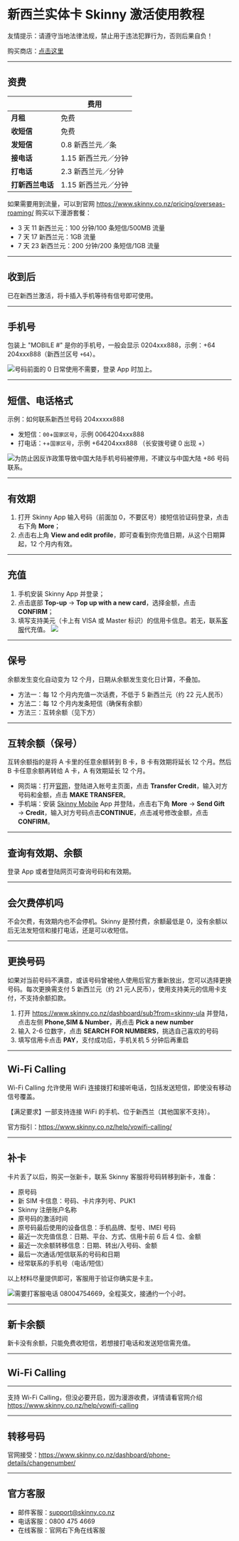 # 新西兰实体卡 Skinny 激活使用教程

友情提示：请遵守当地法律法规，禁止用于违法犯罪行为，否则后果自负！

购买商店：[点击这里](https://github.com/ssnhd/sim)

---

## 资费

|  | 费用 |  
|---|---|
| **月租** | 免费 |  
| **收短信** | 免费 |
| **发短信** | 0.8 新西兰元／条 |
|  **接电话**| 1.15 新西兰元／分钟 |
| **打电话** | 2.3 新西兰元／分钟 |
| **打新西兰电话** | 1.15 新西兰元／分钟 |

如果需要用到流量，可以到官网 https://www.skinny.co.nz/pricing/overseas-roaming/ 购买以下漫游套餐：

- 3 天 11 新西兰元：100 分钟/100 条短信/500MB 流量  
- 7 天 17 新西兰元：1GB 流量
- 7 天 23 新西兰元：200 分钟/200 条短信/1GB 流量

---

## 收到后

已在新西兰激活，将卡插入手机等待有信号即可使用。

---

## 手机号

包装上 "MOBILE #" 是你的手机号，一般会显示 0204xxx888，示例：+64 204xxx888（新西兰区号 `+64`）。

![](https://img.shields.io/badge/%E6%B3%A8%E6%84%8F%E4%BA%8B%E9%A1%B9%20-%20?color=D0112B)号码前面的 0 日常使用不需要，登录 App 时加上。

---

## 短信、电话格式

示例：如何联系新西兰号码 204xxxxx888
- 发短信：`00`+`国家区号`，示例 0064204xxx888
- 打电话：`+`+`国家区号`，示例 +64204xxx888 （长安拨号键 0 出现 +）

![](https://img.shields.io/badge/%E6%B3%A8%E6%84%8F%E4%BA%8B%E9%A1%B9%20-%20?color=D0112B)为防止因反诈政策导致中国大陆手机号码被停用，不建议与中国大陆 +86 号码联系。

---

## 有效期

1. 打开 Skinny App 输入号码（前面加 0，不要区号）接短信验证码登录，点击右下角 **More**；
2. 点击右上角 **View and edit profile**，即可查看到你充值日期，从这个日期算起，12 个月内有效。

---

## 充值

1. 手机安装 Skinny App 并登录；
2. 点击底部 **Top-up** → **Top up with a new card**，选择金额，点击 **CONFIRM**；
3. 填写支持美元（卡上有 VISA 或 Master 标识）的信用卡信息。若无，联系[客服](https://github.com/ssnhd/sim)代充值。
![](https://i.imgur.com/0f585rc.jpg)

---

## 保号

余额发生变化自动变为 12 个月，日期从余额发生变化日计算，不叠加。

- 方法一：每 12 个月内充值一次话费，不低于 5 新西兰元（约 22 元人民币）
- 方法二：每 12 个月内发条短信（确保有余额）
- 方法三：互转余额（见下方）

---

## 互转余额（保号）

互转余额指的是将 A 卡里的任意余额转到 B 卡，B 卡有效期将延长 12 个月。然后 B 卡任意余额再转给 A 卡，A 有效期延长 12 个月。

- 网页端：打开[官网](https://www.skinny.co.nz)，登陆进入帐号主页面，点击 **Transfer Credit**，输入对方号码和金额，点击 **MAKE TRANSFER**。  
- 手机端：安装 [Skinny Mobile](https://apps.apple.com/cn/app/skinny-mobile/id926099138) App 并登陆，点击右下角 **More** → **Send Gift** → **Credit**，输入对方号码点击**CONTINUE**，点击减号修改金额，点击 **CONFIRM**。 

---

## 查询有效期、余额
登录 App 或者登陆网页可查询号码和有效期。

---

## 会欠费停机吗
不会欠费，有效期内也不会停机。Skinny 是预付费，余额最低是 0，没有余额以后无法发短信和接打电话，还是可以收短信。

---

## 更换号码

如果对当前号码不满意，或该号码曾被他人使用后官方重新放出，您可以选择更换号码。每次更换需支付 5 新西兰元（约 21 元人民币），使用支持美元的信用卡支付，不支持余额扣款。

1. 打开 https://www.skinny.co.nz/dashboard/sub?from=skinny-ula 并登陆，点击左侧 **Phone,SIM & Number**，再点击 **Pick a new number**
2. 输入 2-6 位数字，点击 **SEARCH FOR NUMBERS**，挑选自己喜欢的号码
3. 填写信用卡点击 **PAY**，支付成功后，手机关机 5 分钟后再重启

---

## Wi-Fi Calling

Wi-Fi Calling 允许使用 WiFi 连接拨打和接听电话，包括发送短信，即使没有移动信号覆盖。

【满足要求】一部支持连接 WiFi 的手机、位于新西兰（其他国家不支持）。

官方指引：<https://www.skinny.co.nz/help/vowifi-calling/>

---

## 补卡

卡片丢了以后，购买一张新卡，联系 Skinny 客服将号码转移到新卡，准备：

- 原号码
- 新 SIM 卡信息：号码、卡片序列号、PUK1
- Skinny 注册账户名称
- 原号码的激活时间
- 原号码最后使用的设备信息：手机品牌、型号、IMEI 号码
- 最近一次充值信息：日期、平台、方式、信用卡前 6 后 4 位、金额
- 最近一次余额转移信息：日期、转出/入号码、金额
- 最后一次通话/短信联系的号码和日期
- 经常联系的手机号（电话/短信）

以上材料尽量提供即可，客服用于验证你确实是卡主。

![](https://img.shields.io/badge/%E6%B3%A8%E6%84%8F%E4%BA%8B%E9%A1%B9%20-%20?color=D0112B)需要打客服电话 08004754669，全程英文，接通约一个小时。

---

## 新卡余额

新卡没有余额，只能免费收短信，若想接打电话和发送短信需充值。

---

## Wi-Fi Calling

---

支持 Wi-Fi Calling，但没必要开启，因为漫游收费，详情请看官网介绍 https://www.skinny.co.nz/help/vowifi-calling

---

## 转移号码

官网接受：https://www.skinny.co.nz/dashboard/phone-details/changenumber/

---

## 官方客服
- 邮件客服：<support@skinny.co.nz>
- 电话客服：0800 475 4669
- 在线客服：官网右下角在线客服
